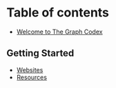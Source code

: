 # Table of contents

* [Welcome to The Graph Codex](README.md)


## Getting Started

* [Websites](1-getting-started/websites.md)
* [Resources](1-getting-started/resources.md)



